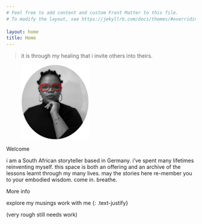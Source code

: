 ```yaml
---
# Feel free to add content and custom Front Matter to this file.
# To modify the layout, see https://jekyllrb.com/docs/themes/#overriding-theme-defaults

layout: home
title: Home
---
```


> it is through my healing that i invite others into theirs.

<figure>
    <img src="/assets/images/malebo/malebo.png"
         alt="malebo sephodi"
         width="180"
         height="200">
  
</figure>




Welcome 

i am a South African storyteller based in Germany. i’ve spent many lifetimes reinventing myself. this space is both an offering and an archive of the lessons learnt through my many lives. may the stories here re-member you to your embodied wisdom. 
come in. 
breathe. 

More info 


explore my musings 
work with me
{: .text-justify} 

(very rough still needs work) 
